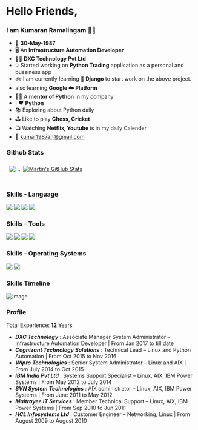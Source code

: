 # Hello Friends,

### I am Kumaran Ramalingam :technologist:

- :birthday: **30-May-1987**
- :desktop_computer: An **Infrastructure Automation Developer**
- :man_office_worker: **DXC Technology Pvt Ltd**
- :bulb: Started working on **Python Trading** application as a personal and bussiness app
- :bike: I am currently learning :snake: **Django** to start work on the above project.
- also learning **Google :cloud: Platform**
- :man_teacher: A **mentor of Python** in my company
- I :heart: **Python**
- :books: Exploring about Python daily
- :joystick: Like to play **Chess, Cricket**
- :tv: Watching **Netflix, Youtube** is in my daily Calender
- :email: kumar1987an@gmail.com

### Github Stats
<a href="https://github.com/kumar1987an">
  <img align="center" style="margin:0.5rem" src="https://github-readme-stats.vercel.app/api/top-langs/?username=kumar1987an&show_icons=true&theme=onedark" />
</a>

<a href="https://github.com/kumar1987an">
  <img align="center" style="margin:0.5rem" src="https://github-readme-stats.vercel.app/api?username=kumar1987an&show_icons=true&theme=onedark" alt="Martin's GitHub Stats" />
</a>

<br>
<br>

### Skills - Language

![](https://img.shields.io/badge/Code-Python-success?style=flat&logo=python&logoColor=white)
![](https://img.shields.io/badge/Code-HTML-blue?style=flat&logo=HTML5&logoColor=white)
![](https://img.shields.io/badge/Code-CSS-red?style=flat&logo=CSS3&logoColor=white)
![](https://img.shields.io/badge/Code-Bash-green?style=flat&logo=GNUBash&logoColor=white)

### Skills - Tools

![](https://img.shields.io/badge/VCS-Github-red?style=flat&logo=Github&logoColor=white)
![](https://img.shields.io/badge/IDE-VSCode-success?style=flat&logo=visualstudiocode&logoColor=white)
![](https://img.shields.io/badge/Editor-Vim-informational?style=flat&logo=vim&logoColor=white)
![](https://img.shields.io/badge/Notebook-Jupyter-important?style=flat&logo=jupyter&logoColor=white)

### Skills - Operating Systems

![](https://img.shields.io/badge/OS-AIX-red?style=flat&logo=linux&logoColor=white)
![](https://img.shields.io/badge/OS-Redhat-success?style=flat&logo=redhat&logoColor=white)

### Skills Timeline

![image](https://user-images.githubusercontent.com/37325822/134006304-6dc0f1cf-4393-4143-aa82-95045e09458e.png)

### Profile
Total Experience: **12** Years <br>

- _**DXC Technology**_ : Associate Manager System Administrator – Infrastructure Automation Developer | From Jan 2017 to till date
- _**Cognizant Technology Solutions**_ : Technical Lead – Linux and Python Automation | From Oct 2015 to Nov 2016
- _**Wipro Technologies**_ : Senior System Administrator – Linux and AIX | From July 2014 to Oct 2015
- _**IBM India Pvt Ltd**_ : Systems Support Specialist – Linux, AIX, IBM Power Systems | From May 2012 to July 2014
- _**SVN System Technologies**_ : AIX administrator – Linux, AIX, IBM Power Systems | From June 2011 to May 2012
- _**Maitrayee IT Services**_ : Member Technical Support – Linux, AIX, IBM Power Systems | From Sep 2010 to Jun 2011
- _**HCL Infosystems Ltd**_ : Customer Engineer – Networking, Linux | From August 2009 to August 2010

